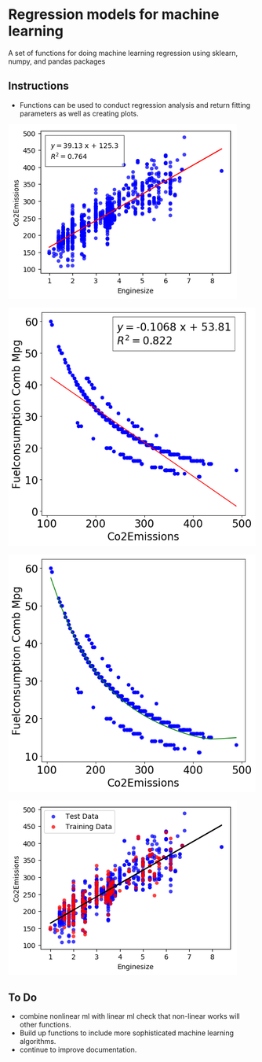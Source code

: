 # Regression models for machine learning	
A set of functions for doing machine learning regression using sklearn, numpy, and pandas packages

## Instructions
* Functions can be used to conduct regression analysis and return fitting parameters as well as creating plots.

![](CO2EMISSIONS_vs_ENGINESIZE_fitOrder1.png)

![](FUELCONSUMPTION_COMB_MPG_vs_CO2EMISSIONS_fitOrder1.png)

![](FUELCONSUMPTION_COMB_MPG_vs_CO2EMISSIONS_fitOrder4.png)

![](mL_CO2EMISSIONS_vs_ENGINESIZE_fitOrder1.png)


## To Do
* combine nonlinear ml with linear ml check that non-linear works will other functions.
* Build up functions to include more sophisticated machine learning algorithms.
* continue to improve documentation.


